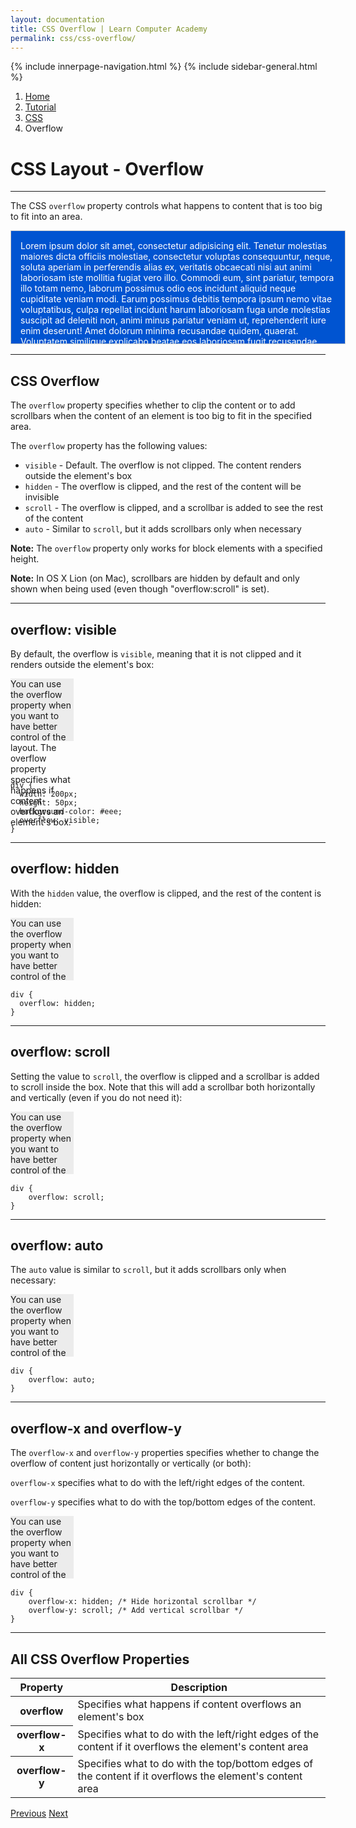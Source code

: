 ```yaml
---
layout: documentation
title: CSS Overflow | Learn Computer Academy
permalink: css/css-overflow/
---
```

<div class="loader">
{% include innerpage-navigation.html %}
{% include sidebar-general.html %}
            <div class="page-content">
                <div class="content-wrapper">
                    <div class="row">
                        <div class="col-md-9 content">
                            <nav aria-label="breadcrumb">
                                <ol class="breadcrumb">
                                    <li class="breadcrumb-item"><a href="#">Home</a></li>
                                    <li class="breadcrumb-item"><a href="#">Tutorial</a></li>
                                    <li class="breadcrumb-item"><a href="#">CSS</a></li>
                                    <li class="breadcrumb-item active">Overflow</li>
                                </ol>
                            </nav>
                            <!-- Your content goes started here -->
                            <div class="doc-content">
                                <h1>CSS Layout - Overflow</h1>
                                <hr>
                                <p>The CSS <code>overflow</code> property controls what happens to content that is too big to fit into an area.</p>
                                <div style="background: #0054D1;color: white;padding: 15px;width: 100%;height: 150px;overflow: scroll;border: 1px solid #ccc;margin-bottom: 1rem;">Lorem ipsum dolor sit amet, consectetur adipisicing elit. Tenetur molestias maiores dicta officiis molestiae, consectetur voluptas consequuntur, neque, soluta aperiam in perferendis alias ex, veritatis obcaecati nisi aut animi laboriosam iste mollitia fugiat vero illo. Commodi eum, sint pariatur, tempora illo totam nemo, laborum possimus odio eos incidunt aliquid neque cupiditate veniam modi. Earum possimus debitis tempora ipsum nemo vitae voluptatibus, culpa repellat incidunt harum laboriosam fuga unde molestias suscipit ad deleniti non, animi minus pariatur veniam ut, reprehenderit iure enim deserunt! Amet dolorum minima recusandae quidem, quaerat. Voluptatem similique explicabo beatae eos laboriosam fugit recusandae cupiditate, consectetur dolor debitis, facere non. Ea, eos alias reprehenderit reiciendis tempora quia illum quo aspernatur sed dolores suscipit nam delectus at perferendis magni voluptatum laboriosam quas aperiam molestias, vero asperiores, necessitatibus ullam! Assumenda optio ex autem adipisci earum vel odit officia natus, quisquam delectus dolorem magnam sed veritatis ab perferendis iure suscipit similique rem provident, asperiores, quis architecto possimus. Molestias quas ad quibusdam sapiente est similique ut architecto ea dignissimos dolores commodi distinctio aspernatur veritatis dolorem magnam quaerat, aut, corrupti deleniti. Consectetur tempore officiis nostrum inventore porro repellendus architecto laudantium labore dolores aperiam est, atque, cum commodi molestias voluptatibus reiciendis. Velit voluptas repellendus esse nulla pariatur ratione consequuntur, quidem laborum minima reiciendis dolor saepe porro debitis modi earum soluta omnis ipsam neque quo iusto. Molestiae commodi asperiores quis eaque nobis in ducimus, mollitia modi ad natus. Repellendus ea maxime odit, perspiciatis consectetur minus praesentium, culpa cumque facere quas cupiditate consequatur, eum odio non sapiente. Animi sit obcaecati sunt id facilis dolorum corporis, inventore mollitia nemo nulla eveniet fugit ipsam, praesentium soluta quasi iure nisi quam ipsa saepe ratione, necessitatibus iusto adipisci. Rerum dolor voluptatem quas laborum saepe, et placeat assumenda nostrum soluta reiciendis. Unde accusantium temporibus placeat ipsa, sunt laboriosam tempora aut velit!</div>
                                <hr>
                                <h2>CSS Overflow</h2>
                                <p>The <code>overflow</code> property specifies whether to clip the content or to add scrollbars when the content of an element is too big to fit in the specified 
                                area.</p>
                                <p>The <code>overflow</code> property has the following values:</p>
                                <ul>
                                    <li><code>visible</code> - Default. The overflow is not clipped. 
                                    The content renders outside the element's box</li>
                                    <li><code>hidden</code> - The overflow is clipped, and the rest of the content will be invisible</li>
                                    <li><code>scroll</code> - The overflow is clipped, and a scrollbar is added to see the rest of the content</li>
                                    <li><code>auto</code> - Similar to <code>scroll</code>, 
                                    but it adds scrollbars only when necessary</li>
                                </ul>
                                <div>
                                    <p><strong>Note:</strong> The <code>overflow</code> property only works for block elements with a specified height.</p>
                                    <p><strong>Note:</strong> In OS X Lion (on Mac), scrollbars are hidden by default and only shown when being used (even though "overflow:scroll" is set).</p>
                                </div>
                                <hr>
                                <h2>overflow: visible</h2>
                                <p>By default, the overflow is <code class="w3-codespan">visible</code>, meaning that it is not clipped and it 
                                renders outside the element's box:</p>
                                <div style="background: #ececec;height: 100px;width: 20%;margin-bottom: 4rem;">You can use the overflow property when you want to have better control of the layout. The overflow property specifies what happens if content overflows an element's box.</div>
                                <pre class="snippet"><code class="css">div {
  width: 200px;
  height: 50px;
  background-color: #eee;
  overflow: visible;
}</code></pre>
                                <hr>
                                <h2>overflow: hidden</h2>
                                <p>With the <code>hidden</code> value, the overflow is clipped, and the rest of the content is hidden:</p>
                                <div style="background: #ececec;height: 100px;width: 20%;margin-bottom: 1rem;overflow: hidden;">You can use the overflow property when you want to have better control of the layout. The overflow property specifies what happens if content overflows an element's box.</div>
                                <pre class="snippet"><code class="css">div {
  overflow: hidden;
}</code></pre>
                                <hr>
                                <h2>overflow: scroll</h2>
                                <p>Setting the value to <code>scroll</code>, the overflow is clipped and a scrollbar is added to scroll inside the box. Note that this will add a scrollbar both horizontally and vertically (even if you do not need it):</p>
                                <div style="background: #ececec;height: 100px;width: 20%;margin-bottom: 1rem;overflow: scroll;">You can use the overflow property when you want to have better control of the layout. The overflow property specifies what happens if content overflows an element's box.</div>
                                <pre class="snippet"><code class="css">div {
    overflow: scroll;
}</code></pre>
                                <hr>
                                <h2>overflow: auto</h2>
                                <p>The <code>auto</code> value is similar to <code>scroll</code>, but it adds scrollbars only when necessary:</p>
                                <div style="background: #ececec;height: 100px;width: 20%;margin-bottom: 1rem;overflow: scroll;">You can use the overflow property when you want to have better control of the layout. The overflow property specifies what happens if content overflows an element's box.</div>
                                <pre class="snippet"><code class="css">div {
    overflow: auto;
}</code></pre>
                                <hr>
                                <h2>overflow-x and overflow-y</h2>
                                <p>The <code>overflow-x</code> and <code>overflow-y</code> properties specifies whether to change the overflow of content just horizontally or vertically (or both):</p>
                                <p><code>overflow-x</code> specifies what to do with the left/right edges of the content.</p>
                                <p><code>overflow-y</code> specifies what to do with the top/bottom edges of the content.</p>
                                <div style="background: #ececec;height: 100px;width: 20%;margin-bottom: 1rem;overflow-x: hidden;overflow-y: scroll;">You can use the overflow property when you want to have better control of the layout. The overflow property specifies what happens if content overflows an element's box.</div>
                                <pre class="snippet"><code class="css">div {
    overflow-x: hidden; /* Hide horizontal scrollbar */
    overflow-y: scroll; /* Add vertical scrollbar */
}</code></pre>
                                <hr>
                                <h2>All CSS Overflow Properties</h2>
                                 <table class="table table-striped table-bordered">
                                    <thead class="thead-shades">
                                        <tr>
                                            <th scope="col">Property</th>
                                            <th scope="col">Description</th>
                                        </tr>
                                    </thead>
                                    <tbody>
                                        <tr>
                                            <th scope="row">overflow</th>
                                            <td>Specifies what happens if content overflows an element's box</td>
                                        </tr>
                                        <tr>
                                            <th scope="row">overflow-x</th>
                                            <td>Specifies what to do with the left/right edges of the content if it overflows the element's content area</td>
                                        </tr> 
                                        <tr>
                                            <th scope="row">overflow-y</th>
                                            <td>Specifies what to do with the top/bottom edges of the content if it overflows the element's content area</td>
                                        </tr>                                                                               
                                    </tbody>
                                </table>
                            </div>
                            <!-- /.Your content ends here -->
                            <div class="footer-btn d-flex justify-content-between">
                                <a href="/css/css-positioning" class="btn"><i class="fas fa-arrow-circle-left"></i>Previous</a>
                                <a href="/css/css-float" class="btn">Next<i class="fas fa-arrow-circle-right"></i></a>
                            </div>
                            <!-- /.End of footer button -->
                        </div>
                        <!-- Right Sidebar Start-->
                        <?php include '../includes/right-sidebar-innerpage.php'; ?>
                        <!-- Right-Sidebar End -->
                    </div>
                </div>

